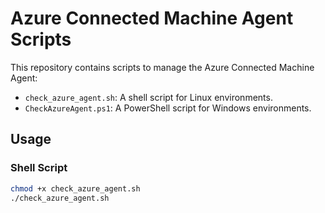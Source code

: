 # Azure Connected Machine Agent Scripts

This repository contains scripts to manage the Azure Connected Machine Agent:

- `check_azure_agent.sh`: A shell script for Linux environments.
- `CheckAzureAgent.ps1`: A PowerShell script for Windows environments.

## Usage

### Shell Script
```bash
chmod +x check_azure_agent.sh
./check_azure_agent.sh

